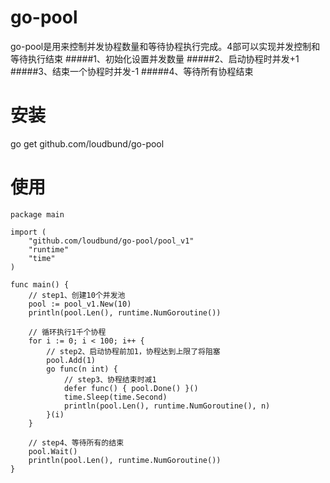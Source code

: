 # go-pool
go-pool是用来控制并发协程数量和等待协程执行完成。4部可以实现并发控制和等待执行结束
#####1、初始化设置并发数量
#####2、启动协程时并发+1
#####3、结束一个协程时并发-1
#####4、等待所有协程结束

# 安装
go get github.com/loudbund/go-pool

# 使用
```golang
package main

import (
	"github.com/loudbund/go-pool/pool_v1"
	"runtime"
	"time"
)

func main() {
	// step1、创建10个并发池
	pool := pool_v1.New(10)
	println(pool.Len(), runtime.NumGoroutine())

	// 循环执行1千个协程
	for i := 0; i < 100; i++ {
		// step2、启动协程前加1，协程达到上限了将阻塞
		pool.Add(1)
		go func(n int) {
			// step3、协程结束时减1
			defer func() { pool.Done() }()
			time.Sleep(time.Second)
			println(pool.Len(), runtime.NumGoroutine(), n)
		}(i)
	}

	// step4、等待所有的结束
	pool.Wait()
	println(pool.Len(), runtime.NumGoroutine())
}

```